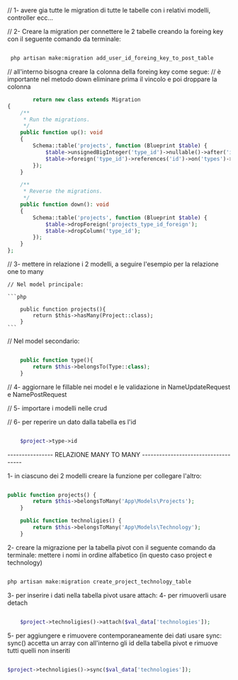 

// 1- avere gia tutte le migration di tutte le tabelle con i relativi modelli, controller ecc... 



// 2- Creare la migration per connettere le 2 tabelle creando la foreing key con il seguente comando da terminale:
```bash

 php artisan make:migration add_user_id_foreing_key_to_post_table

 ```

//     all'interno bisogna creare la colonna della foreing key come segue: 
//     è importante nel metodo down eliminare prima il vincolo e poi droppare la colonna    
        
```php
        return new class extends Migration
{
    /**
     * Run the migrations.
     */
    public function up(): void
    {
        Schema::table('projects', function (Blueprint $table) {
            $table->unsignedBigInteger('type_id')->nullable()->after('id');
            $table->foreign('type_id')->references('id')->on('types')->onDelete('set null');
        });
    }

    /**
     * Reverse the migrations.
     */
    public function down(): void
    {
        Schema::table('projects', function (Blueprint $table) {
            $table->dropForeign('projects_type_id_foreign');
            $table->dropColumn('type_id');
        });
    }
};

```

// 3- mettere in relazione i 2 modelli, a seguire l'esempio per la relazione one to many

    // Nel model principale:

    ```php

        public function projects(){
            return $this->hasMany(Project::class);
        }
    ```

// Nel model secondario:
    
```php

    public function type(){
        return $this->belongsTo(Type::class);
    }

```

// 4- aggiornare le fillable nei model e le validazione in NameUpdateRequest e NamePostRequest

// 5- importare i modelli nelle crud

// 6- per reperire un dato dalla tabella es l'id

```php

    $project->type->id

```
---------------- RELAZIONE MANY TO MANY ------------------------------------

1- in ciascuno dei 2 modelli creare la funzione per collegare l'altro:

```php

public function projects() {    
        return $this->belongsToMany('App\Models\Projects');
    }

    public function technoligies() {    
        return $this->belongsToMany('App\Models\Technology');
    }

```

2- creare la migrazione per la tabella pivot con il seguente comando da terminale: 
mettere i nomi in ordine alfabetico (in questo caso project e technology)

```bash

php artisan make:migration create_project_technology_table

```

3- per inserire i dati nella tabella pivot usare attach:
4- per rimuoverli usare detach

```php

    $project->technoligies()->attach($val_data['technologies']);

```

5- per aggiungere e rimuovere contemporaneamente dei dati usare sync:
sync() accetta un array con all'interno gli id della tabella pivot e rimuove tutti quelli non inseriti

```php

$project->technoligies()->sync($val_data['technologies']);

```

